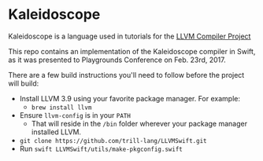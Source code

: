 # Kaleidoscope

Kaleidoscope is a language used in tutorials for the
[LLVM Compiler Project](llvm.org/docs/tutorial)

This repo contains an implementation of the Kaleidoscope compiler in Swift,
as it was presented to Playgrounds Conference on Feb. 23rd, 2017.

There are a few build instructions you'll need to follow before the
project will build:

- Install LLVM 3.9 using your favorite package manager. For example:
  - `brew install llvm`
- Ensure `llvm-config` is in your `PATH`
  - That will reside in the `/bin` folder wherever your package manager
    installed LLVM.
- `git clone https://github.com/trill-lang/LLVMSwift.git`
- Run `swift LLVMSwift/utils/make-pkgconfig.swift`

